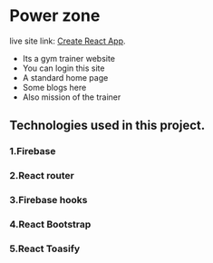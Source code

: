 # Power zone

live site link: [Create React App](https://github.com/facebook/create-react-app).
* Its a gym trainer website
* You can login this site
* A standard home page 
* Some blogs here
* Also mission of the trainer

## Technologies used in this project.
### 1.Firebase
### 2.React router
### 3.Firebase hooks
### 4.React Bootstrap
### 5.React Toasify